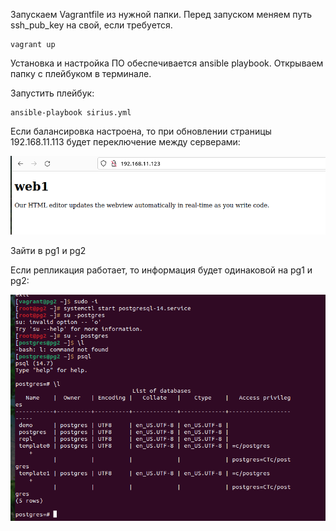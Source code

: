 Запускаем Vagrantfile из нужной папки. Перед запуском меняем путь ssh_pub_key на свой, если требуется.

    vagrant up
  
Установка и настройка ПО обеспечивается ansible playbook.
Открываем папку с плейбуком в терминале.

Запустить плейбук:

    ansible-playbook sirius.yml
  
Если балансировка настроена, то при обновлении страницы 192.168.11.113 будет переключение между серверами:

![](https://github.com/julia7julia/lev/blob/main/lab3_haproxy/%D0%A1%D0%BD%D0%B8%D0%BC%D0%BE%D0%BA%20%D1%8D%D0%BA%D1%80%D0%B0%D0%BD%D0%B0%20%D0%BE%D1%82%202023-04-10%2016-38-18.png)

Зайти в pg1 и pg2
  
Если репликация работает, то информация будет одинаковой на pg1 и pg2:

![](https://github.com/julia7julia/lev/blob/main/lab3_haproxy/%D0%A1%D0%BD%D0%B8%D0%BC%D0%BE%D0%BA%20%D1%8D%D0%BA%D1%80%D0%B0%D0%BD%D0%B0%20%D0%BE%D1%82%202023-04-12%2014-33-08.png)

